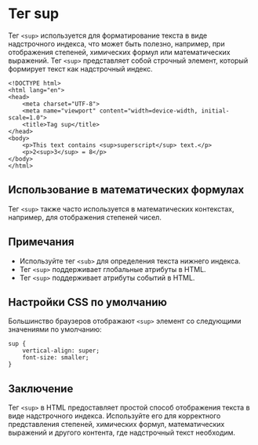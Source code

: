 # Тег sup

Тег ``<sup>`` используется для форматирование текста в виде надстрочного индекса, что может быть полезно, например, при отображения степеней, химических формул или математических выражений. Тег ``<sup>`` представляет собой строчный элемент, который формирует текст как надстрочный индекс.

```
<!DOCTYPE html>
<html lang="en">
<head>
    <meta charset="UTF-8">
    <meta name="viewport" content="width=device-width, initial-scale=1.0">
    <title>Tag sup</title>
</head>
<body>
    <p>This text contains <sup>superscript</sup> text.</p>
    <p>2<sup>3</sup> = 8</p>
</body>
</html>
```

## Использование в математических формулах

Тег ``<sup>`` также часто используется в математических контекстах, например, для отображения степеней чисел.

## Примечания

- Используйте тег ``<sub>`` для определения текста нижнего индекса.
- Тег ``<sup>`` поддерживает глобальные атрибуты в HTML.
- Тег ``<sup>`` поддерживает атрибуты событий в HTML.

## Настройки CSS по умолчанию

Большинство браузеров отображают ``<sup>`` элемент со следующими значениями по умолчанию:

```
sup {
    vertical-align: super;
    font-size: smaller;
}
```

## Заключение

Тег ``<sup>`` в HTML предоставляет простой способ отображения текста в виде надстрочного индекса. Используйте его для корректного представления степеней, химических формул, математических выражений и другого контента, где надстрочный текст необходим.